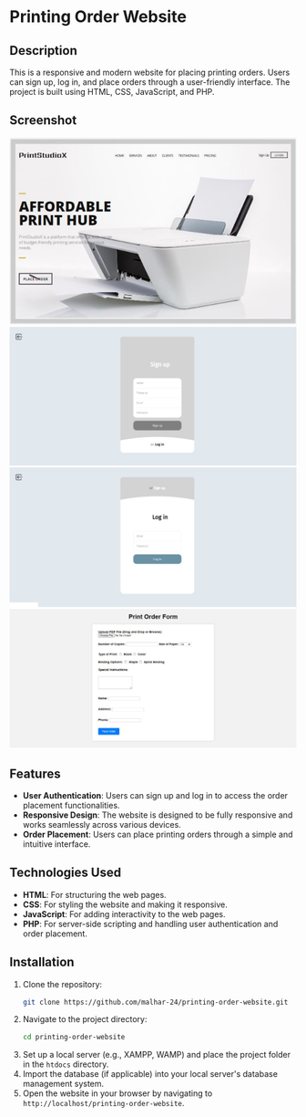 # Printing Order Website

## Description
This is a responsive and modern website for placing printing orders. Users can sign up, log in, and place orders through a user-friendly interface. The project is built using HTML, CSS, JavaScript, and PHP.

## Screenshot
![Screenshot](ss0.JPG)
![Screenshot](ss3.JPG)
![Screenshot](ss2.JPG)
![Screenshot](ss1.JPG)

## Features
- **User Authentication**: Users can sign up and log in to access the order placement functionalities.
- **Responsive Design**: The website is designed to be fully responsive and works seamlessly across various devices.
- **Order Placement**: Users can place printing orders through a simple and intuitive interface.

## Technologies Used
- **HTML**: For structuring the web pages.
- **CSS**: For styling the website and making it responsive.
- **JavaScript**: For adding interactivity to the web pages.
- **PHP**: For server-side scripting and handling user authentication and order placement.

## Installation
1. Clone the repository:
    ```bash
    git clone https://github.com/malhar-24/printing-order-website.git
    ```
2. Navigate to the project directory:
    ```bash
    cd printing-order-website
    ```
3. Set up a local server (e.g., XAMPP, WAMP) and place the project folder in the `htdocs` directory.
4. Import the database (if applicable) into your local server's database management system.
5. Open the website in your browser by navigating to `http://localhost/printing-order-website`.


